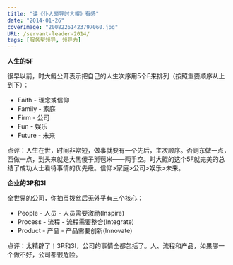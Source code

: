 ```yaml
---
title: "读《仆人领导时大鲲》有感"
date: "2014-01-26"
coverImage: "20082261423797060.jpg"
URL: /servant-leader-2014/
tags: [服务型领导, 领导力]
---
```


**人生的5F**

很早以前，时大鲲公开表示把自己的人生次序用5个F来排列（按照重要顺序从上到下）：

- Faith - 理念或信仰
- Family - 家庭
- Firm - 公司
- Fun - 娱乐
- Future - 未来

点评：人生在世，时间非常短，做事就要有一个先后，主次顺序。否则东做一点，西做一点，到头来就是大黑傻子掰苞米——两手空。时大鲲的这个5F就完美的总结了成功人士看待事情的优先级。信仰>家庭>公司>娱乐>未来。

**企业的3P和3I**

全世界的公司，你抽茧拨丝后无外乎有三个核心：

- People - 人员 - 人员需要激励(Inspire)
- Process - 流程 - 流程需要整合(Integrate)
- Product - 产品 - 产品需要创新(Innovate)

点评：太精辟了！3P和3I，公司的事情全都包括了。人、流程和产品，如果哪一个做不好，公司都很危险。
